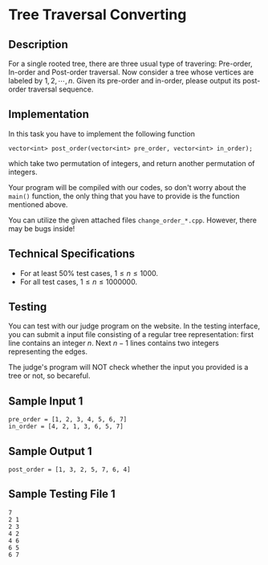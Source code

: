 # Tree Traversal Converting

## Description

For a single rooted tree, there are three usual type of travering: Pre-order, In-order and Post-order traversal. Now consider a tree whose vertices are labeled by $1, 2, \cdots, n$. Given its pre-order and in-order, please output its post-order traversal sequence.

## Implementation

In this task you have to implement the following function

```
vector<int> post_order(vector<int> pre_order, vector<int> in_order);
```

which take two permutation of integers, and return another permutation of integers.

Your program will be compiled with our codes, so don't worry about the `main()` function, the only thing that you have to provide is the function mentioned above.

You can utilize the given attached files `change_order_*.cpp`. However, there may be bugs inside!

## Technical Specifications

* For at least 50% test cases, $1\le n\le 1000$.
* For all test cases, $1\le n\le 1000000$.

## Testing

You can test with our judge program on the website. In the testing interface, you can submit a input file consisting of a regular tree representation: first line contains an integer $n$. Next $n-1$ lines contains two integers representing the edges.

The judge's program will NOT check whether the input you provided is a tree or not, so becareful.

## Sample Input 1
```
pre_order = [1, 2, 3, 4, 5, 6, 7]
in_order = [4, 2, 1, 3, 6, 5, 7]
```

## Sample Output 1
```
post_order = [1, 3, 2, 5, 7, 6, 4]
```

## Sample Testing File 1
```
7
2 1
2 3
4 2
4 6
6 5
6 7
```
